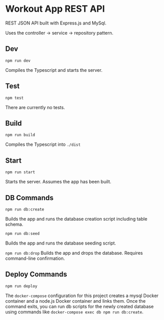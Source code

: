 # Workout App REST API

REST JSON API built with Express.js and MySql.

Uses the controller -> service -> repository pattern.

## Dev

`npm run dev`

Compiles the Typescript and starts the server.

## Test

`npm test`

There are currently no tests.

## Build

`npm run build`

Compiles the Typescript into `./dist`

## Start

`npm run start`

Starts the server. Assumes the app has been built.

## DB Commands

`npm run db:create`

Builds the app and runs the database creation script including table schema.

`npm run db:seed`

Builds the app and runs the database seeding script.

`npm run db:drop`
Builds the app and drops the database. Requires command-line confirmation.

## Deploy Commands

`npm run deploy`

The `docker-compose` configuration for this project creates a mysql Docker container and a node.js Docker container and links them.
Once the command exits, you can run db scripts for the newly created database using commands like `docker-compose exec db npm run db:create`. 